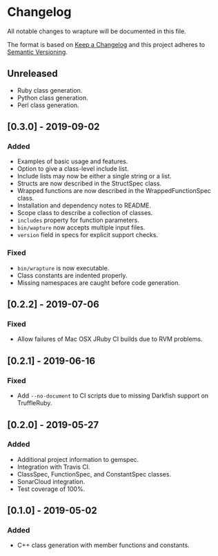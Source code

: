# Changelog
All notable changes to wrapture will be documented in this file.

The format is based on [Keep a Changelog](https://keepachangelog.com/en/1.0.0/)
and this project adheres to [Semantic Versioning](https://semver.org/spec/v2.0.0.html).

## Unreleased
 - Ruby class generation.
 - Python class generation.
 - Perl class generation.

## [0.3.0] - 2019-09-02
### Added
 - Examples of basic usage and features.
 - Option to give a class-level include list.
 - Include lists may now be either a single string or a list.
 - Structs are now described in the StructSpec class.
 - Wrapped functions are now described in the WrappedFunctionSpec class.
 - Installation and dependency notes to README.
 - Scope class to describe a collection of classes.
 - `includes` property for function parameters.
 - `bin/wapture` now accepts multiple input files.
 - `version` field in specs for explicit support checks.

### Fixed
 - `bin/wrapture` is now executable.
 - Class constants are indented properly.
 - Missing namespaces are caught before code generation.

## [0.2.2] - 2019-07-06
### Fixed
 - Allow failures of Mac OSX JRuby CI builds due to RVM problems.

## [0.2.1] - 2019-06-16
### Fixed
 - Add `--no-document` to CI scripts due to missing Darkfish support on
   TruffleRuby.

## [0.2.0] - 2019-05-27
### Added
 - Additional project information to gemspec.
 - Integration with Travis CI.
 - ClassSpec, FunctionSpec, and ConstantSpec classes.
 - SonarCloud integration.
 - Test coverage of 100%.

## [0.1.0] - 2019-05-02
### Added
 - C++ class generation with member functions and constants.
